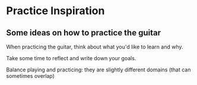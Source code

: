 # Practice Inspiration

## Some ideas on how to practice the guitar

When practicing the guitar, think about what you'd like to learn and why.

Take some time to reflect and write down your goals. 

Balance playing and practicing: they are slightly different domains (that can sometimes overlap)